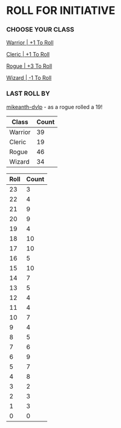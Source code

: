 # ROLL FOR INITIATIVE
### CHOOSE YOUR CLASS

[Warrior | +1 To Roll](https://github.com/benjaminsampica/benjaminsampica/issues/new?title=roll%7Cwarrior&body=Just+click+%27Submit+new+issue%27.)

[Cleric | +1 To Roll](https://github.com/benjaminsampica/benjaminsampica/issues/new?title=roll%7Ccleric&body=Just+click+%27Submit+new+issue%27.)

[Rogue | +3 To Roll](https://github.com/benjaminsampica/benjaminsampica/issues/new?title=roll%7Crogue&body=Just+click+%27Submit+new+issue%27.)

[Wizard | -1 To Roll](https://github.com/benjaminsampica/benjaminsampica/issues/new?title=roll%7Cwizard&body=Just+click+%27Submit+new+issue%27.)
### LAST ROLL BY
[mikeanth-dvlp](https://www.github.com/mikeanth-dvlp) - as a rogue rolled a 19!

|Class|Count|
|-|-|
|Warrior|39|
|Cleric|19|
|Rogue|46|
|Wizard|34|

|Roll|Count|
|-|-|
|23|3
|22|4
|21|9
|20|9
|19|4
|18|10
|17|10
|16|5
|15|10
|14|7
|13|5
|12|4
|11|4
|10|7
|9|4
|8|5
|7|6
|6|9
|5|7
|4|8
|3|2
|2|3
|1|3
|0|0
